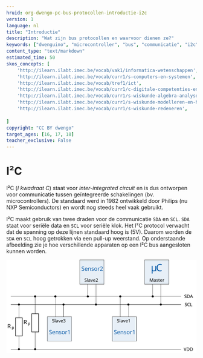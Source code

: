 ```yaml
---
hruid: org-dwengo-pc-bus-protocollen-introductie-i2c
version: 1
language: nl
title: "Introductie"
description: "Wat zijn bus protocollen en waarvoor dienen ze?"
keywords: ["dwenguino", "microcontroller", "bus", "communicatie", "i2c", "spi", "uart", "can"]
content_type: "text/markdown"
estimated_time: 50
skos_concepts: [
    'http://ilearn.ilabt.imec.be/vocab/vak1/informatica-wetenschappen', 
    'http://ilearn.ilabt.imec.be/vocab/curr1/s-computers-en-systemen',
    'http://ilearn.ilabt.imec.be/vocab/tref1/ict',
    'http://ilearn.ilabt.imec.be/vocab/curr1/c-digitale-competenties-en-mediawijsheid',
    'http://ilearn.ilabt.imec.be/vocab/curr1/s-wiskunde-algebra-analyse',
    'http://ilearn.ilabt.imec.be/vocab/curr1/s-wiskunde-modelleren-en-heuristiek',
    'http://ilearn.ilabt.imec.be/vocab/curr1/s-wiskunde-redeneren',

]
copyright: "CC BY dwengo"
target_ages: [16, 17, 18]
teacher_exclusive: False
---
```


# I²C

I²C (*I kwadraat C*) staat voor *inter-integrated circuit* en is dus ontworpen voor communicatie tussen geïntegreerde schakelingen (bv. microcontrollers). De standaard werd in 1982 ontwikkeld door Philips (nu NXP Semiconductors) en wordt nog steeds heel vaak gebruikt. 

I²C maakt gebruik van twee draden voor de communicatie <code class="lang-cpp">SDA</code> en <code class="lang-cpp">SCL</code>. <code class="lang-cpp">SDA</code> staat voor seriële data en <code class="lang-cpp">SCL</code> voor seriële klok. Het I²C protocol verwacht dat de spanning op deze lijnen standaard hoog is (5V). Daarom worden de <code class="lang-cpp">SDA</code> en <code class="lang-cpp">SCL</code> hoog getrokken via een pull-up weerstand. Op onderstaande afbeelding zie je hoe verschillende apparaten op een I²C bus aangesloten kunnen worden.

![Een voorbeeld van een aantal devices op een I²C bus.](images/i2c.svg)

